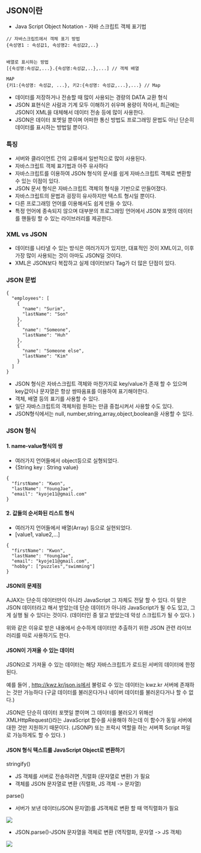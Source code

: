 ## JSON이란

- Java Script Object Notation  - 자바 스크립트 객체 표기법 
```shell
// 자바스크립트에서 객체 표기 방법
{속성명1 : 속성값1, 속성명2: 속성값2,..}


배열로 표시하는 방법
[{속성명:속성값,...}.{속성명:속성값,..},...] // 객체 배열

MAP
{키1:{속성명: 속성값, ...}, 키2:{속성명: 속성값,...},...} // Map

```
- 데이터를 저장하거나 전송할 때 많이 사용되는 경량의 DATA 교환 형식
- JSON 표현식은 사람과 기계 모두 이해하기 쉬우며 용량이 작아서, 최근에는 JSON이 XML을 대체해서 데이터 전송 등에 많이 사용한다. 
- JSON은 데이터 포멧일 뿐이며 어떠한 통신 방법도 프로그래밍 문법도 아닌 단순히 데이터를 표시하는 방법일 뿐이다.


### 특징

 - 서버와 클라이언트 간의 교류에서 일반적으로 많이 사용된다. 
 - 자바스크립트 객체 표기법과 아주 유사하다
 - 자바스크립트를 이용하여 JSON 형식의 문서를 쉽게 자바스크립트 객체로 변환할 수 있는 이점이 있다.
 - JSON 문서 형식은 자바스크립트 객체의 형식을 기반으로 만들어졌다. 
 - 자바스크립트의 문법과 굉장히 유사하지만 텍스트 형시일 뿐이다. 
 - 다른 프로그래밍 언어를 이용해서도 쉽게 만들 수 있다. 
 - 특정 언어에 종속되지 않으며 대부분의 프로그래밍 언어에서 JSON 포맷의 데이터를 핸들링 할 수 있는 라이브러리를 제공한다. 


### XML vs JSON
- 데이터를 나타낼 수 있는 방식은 여러가지가 있지만, 대표적인 것이 XML이고, 이후 가장 많이 사용되는 것이 아마도 JSON일 것이다.
- XML은 JSON보다 복잡하고 실제 데이터보다 Tag가 더 많은 단점이 있다. 

### JSON 문법
```shell
{
  "employees": [
    {
      "name": "Surim",
      "lastName": "Son"
    },
    {
      "name": "Someone",
      "lastName": "Huh"
    },
    {
      "name": "Someone else",
      "lastName": "Kim"
    } 
  ]
}
```

- JSON 형식은 자바스크립트 객체와 마찬가지로 key/value가 존재 할 수 있으며 key값이나 문자열은 항상 쌍따옴표를 이용하여 표기해야한다. 
- 객체, 배열 등의 표기를 사용할 수 있다. 
- 일단 자바스크립트의 객체처럼 원하는 만큼 중첩시켜서 사용할 수도 있다. 
- JSON형식에서는 null, number,string,array,object,boolean을 사용할 수 있다. 

### JSON 형식

#### 1. name-value형식의 쌍
- 여러가지 언어들에서 object등으로 실형되었다. 
- {String key : String value}
```shell
{
  "firstName": "Kwon",
  "lastName": "YoungJae",
  "email": "kyoje11@gmail.com"
}
```


#### 2. 값들의 순서화된 리스트 형식
- 여러가지 언어들에서 배열(Array) 등으로 실현되었다. 
- [value1, value2,...]

```shell
{
  "firstName": "Kwon",
  "lastName": "YoungJae",
  "email": "kyoje11@gmail.com",
  "hobby": ["puzzles","swimming"]
}
```

#### JSON의 문제점
AJAX는 단순히 데이터만이 아니라 JavaScript 그 자체도 전달 할 수 있다. 이 말은 JSON 데이터라고 해서 받았는데 단순 데이터가 아니라 JavaScript가 될 수도 있고, 그게 실행 될 수 있다는 것이다. (데이터인 중 알고 받았는데 악성 스크립트가 될 수 있다. )


위와 같은 이유로 받은 내용에서 순수하게 데이터만 추출하기 위한 JSON 관련 라이브러리를 따로 사용하기도 한다. 


#### JSON이 가져올 수 있는 데이터

JSON으로 가져올 수 있는 데이터는 해당 자바스크립트가 로드된 서버의 데이터에 한정된다. 

예를 들어 , http://kwz.kr/json.js에서 불렁로 수 있는 데이터는 kwz.kr 서버에 존재하는 것만 가능하다 (구글 데이터를 불러온다거나 네이버 데이터를 불러온다거나 할 수 없다.)


JSON은 단순히 데이터 포맷일 뿐이며 그 데이터를 불러오기 위해선 XMLHttpRequest()라는 JavaScript 함수를 사용해야 하는데 이 함수가 동일 서버에 대한 것만 지원하기 때문이다. (JSONP) 또는 프락시 역할을 하는 서버쪽 Script 파일로 가능하게도 할 수 있다. )


#### JSON 형식 텍스트를 JavaScript Object로 변환하기

stringify()
- JS 객체를 서버로 전송하려면 ,직렬화 (문자열로 변환) 가 필요
- 객체를 JSON 문자열로 변환 (직렬화, JS 객체 -> 문자열)

parse()
- 서버가 보낸 데이터(JSON 문자열)를 JS객체로 변환 할 때 역직렬화가 필요

<img src="https://img1.daumcdn.net/thumb/R1280x0/?scode=mtistory2&fname=https%3A%2F%2Fblog.kakaocdn.net%2Fdn%2FFYuTA%2FbtrmK0xCUQo%2FGKjBIgErDE6rqyh75k4dd0%2Fimg.png">


- JSON.parse()-JSON 문자열을 객체로 변환 (역직렬화, 문자열 -> JS 객체)

<img src="https://img1.daumcdn.net/thumb/R1280x0/?scode=mtistory2&fname=https%3A%2F%2Fblog.kakaocdn.net%2Fdn%2Fb1U3oe%2FbtrmKDWLDpD%2FwqXNOAPaB1KkheNRHZ4zwK%2Fimg.png">
